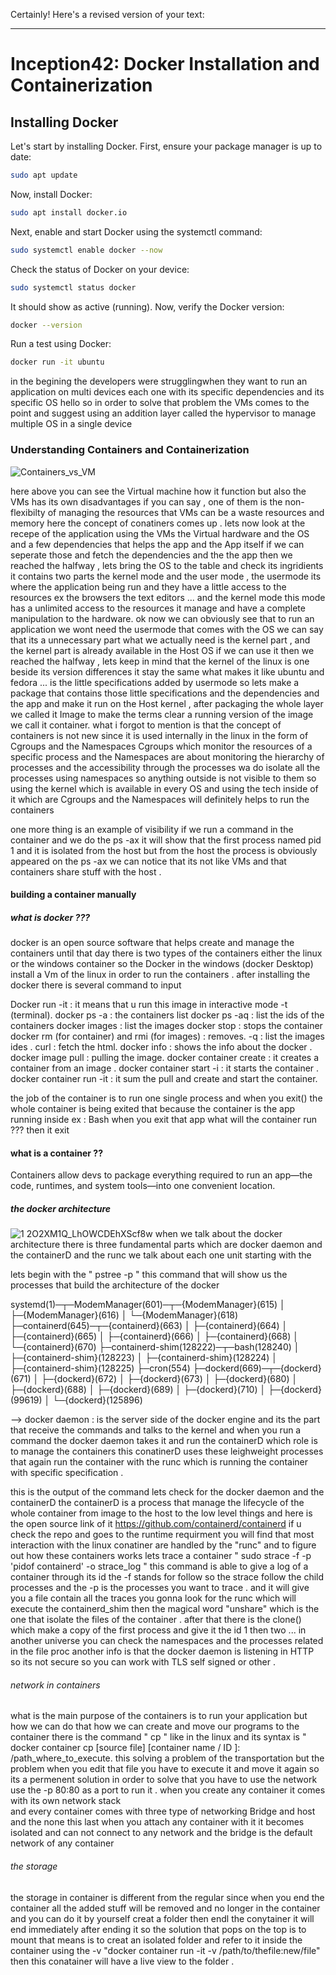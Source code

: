 Certainly! Here's a revised version of your text:

---

# Inception42: Docker Installation and Containerization

## Installing Docker

Let's start by installing Docker. First, ensure your package manager is up to date:

```bash
sudo apt update
```

Now, install Docker:

```bash
sudo apt install docker.io
```

Next, enable and start Docker using the systemctl command:

```bash
sudo systemctl enable docker --now
```

Check the status of Docker on your device:

```bash
sudo systemctl status docker
```

It should show as active (running). Now, verify the Docker version:

```bash
docker --version
```

Run a test using Docker:

```bash
docker run -it ubuntu
```

in the begining the developers were strugglingwhen they want to run an application on multi devices each one with its specific dependencies and its specific OS
hello
so in order to solve that problem the VMs comes to the point and suggest using an addition layer called the hypervisor to manage multiple OS in a single device

### Understanding Containers and Containerization

![Containers_vs_VM](https://github.com/jeftani/inception42/assets/78095454/bfc10c85-9322-40a8-a571-598ecbbb3f0b)

here above you can see the Virtual machine how it function 
but also the VMs has its own disadvantages if you can say , one of them is the non-flexibilty of managing the resources that VMs can be a waste resources and memory here the concept of conatiners comes up .  lets now look at the recepe of the application using the VMs the Virtual hardware and the OS and a few dependencies that helps the app and the App itself 
if we can seperate those and fetch the dependencies and the the app then we reached the halfway , lets bring the OS to the table and check its ingridients it contains two parts the kernel mode and the user mode , the usermode  its where the application being run and they have a little access to the resources ex the browsers the text editors ... and the kernel mode this mode has a unlimited access to the resources it manage and have a complete manipulation to the hardware.
ok now we can obviously see that to run an application we wont need the usermode that comes with the OS we can say that its a unnecessary part what we actually need is the kernel part , and the kernel part is already available in the Host OS if we can use it then we reached the halfway , lets keep in mind that the kernel of the linux is one beside its version differences it stay the same what makes it like ubuntu and fedora ... is the little specifications added by usermode so lets make a package that contains those little specifications and the dependencies and the app and make it run on the Host kernel , after packaging the whole layer we called it Image to make the terms clear a running version of the image we call it container. what i forgot to mention is that the concept of containers is not new since it is used internally in the linux in the form of Cgroups and the Namespaces Cgroups which monitor the resources of a specific process and the Namespaces are about monitoring the hierarchy of processes and the accessibility through the processes wa do isolate all the processes using namespaces so anything outside is not visible to them so using the kernel which is available in every OS and using the tech inside of it which are Cgroups and the Namespaces will definitely helps to run the containers 

one more thing is an example of visibility if we run a command in the container and we do the ps -ax it will show that the first process named pid 1 and it is isolated from the host but from the host the process is obviously appeared on the ps -ax we can notice that its not like VMs and that containers share stuff with the host .

#### building a container manually
  

##### what is docker ???
  docker is an open source software that helps create and manage the containers
  until that day there is two types of the containers either the linux or the windows container so the Docker in the windows (docker Desktop) install a Vm of the linux in order to run the containers .
  after installing the docker there is several command to input 
  
Docker run -it <name of the image>  : it means that u run this image in interactive mode -t (terminal).
docker ps -a    : the containers list 
docker ps -aq    : list the ids of the containers 
docker images : list the images 
docker stop <id> : stops the container 
docker rm (for container) and rmi (for images) <id> : removes.
 -q : list the images ides .
 curl <website>: fetch the html.
 docker info : shows the info about the docker .
 docker image pull <name of the image> : pulling the image.
 docker container create <name of the image> : it creates a container from an image .
 docker container start -i <name of the image> : it starts the container .
 docker container run -it <name of the image > : it sum the pull and create and start the container.
 
the job of the container is to run one single process and when you exit() the whole container is being exited that because the container is the app running inside ex : Bash when you exit that app what will the container run ??? then it exit 

#### what is a container ??
  Containers allow devs to package everything required to run an app—the code, runtimes, and system tools—into one convenient location. 
##### the docker architecture 
![1 2O2XM1Q_LhOWCDEhXScf8w](https://github.com/user-attachments/assets/8c7e2afc-b1f8-44fe-813d-0f72af654500)
when we talk about the docker architecture there is three fundamental parts which are docker daemon and the containerD and the runc 
we talk about each one unit starting with the 

lets begin with the " pstree -p " this command that will show us the processes that build the architecture of the docker 

systemd(1)─┬─ModemManager(601)─┬─{ModemManager}(615)
           │                   ├─{ModemManager}(616)
           │                   └─{ModemManager}(618)
           ├─containerd(645)─┬─{containerd}(663)
           │                 ├─{containerd}(664)
           │                 ├─{containerd}(665)
           │                 ├─{containerd}(666)
           │                 ├─{containerd}(668)
           │                 └─{containerd}(670)
           ├─containerd-shim(128222)─┬─bash(128240)
           │                         ├─{containerd-shim}(128223)
           │                         ├─{containerd-shim}(128224)
           │                         ├─{containerd-shim}(128225)
           ├─cron(554)
           ├─dockerd(669)─┬─{dockerd}(671)
           │              ├─{dockerd}(672)
           │              ├─{dockerd}(673)
           │              ├─{dockerd}(680)
           │              ├─{dockerd}(688)
           │              ├─{dockerd}(689)
           │              ├─{dockerd}(710)
           │              ├─{dockerd}(99619)
           │              └─{dockerd}(125896)


--> docker daemon : is the server side of the docker engine and its the part that receive the commands and talks to the kernel
and when you run a command the docker daemon takes it and run the containerD which role is to manage the containers this conatinerD uses these leighweight processes that again run the container with the runc which is running the container with specific specification .

this is the output of the command lets check for the docker daemon and the containerD 
the containerD is a process that manage the lifecycle of the whole container from image to the host to the low level things 
and here is the open source link of it https://github.com/containerd/containerd if u check the repo and goes to the   runtime requirment 
you will find that most interaction with the linux conatiner are handled by the "runc" 
and to figure out how these containers works lets trace a container 
      " sudo strace -f -p 'pidof containerd' -o strace_log "
this command is able to give a log of a container through its id 
the -f stands for follow so the strace follow the child processes 
and the -p is the processes you want to trace .
and it will give you a file contain all the traces 
you gonna look for the runc which will execute the containerd_shim then the magical word "unshare" which is the one that isolate the files of the container .
after that there is the clone() which make a copy of the first process and give it the id 1 then two ...
in another universe you can check the namespaces and the processes related in the file proc
another info is that the docker daemon is listening in HTTP so its not secure so you can work with TLS self signed or other .
###### network in containers 
  what is the main purpose of the containers is to run your application but how we can do that how we can create and move our programs to the container 
  there is the command " cp " like in the linux and its syntax is " docker container cp [source file] [container name / ID ]: /path_where_to_execute. this solving a problem of the transportation but the problem when you edit that file you have to execute it and move it again so its a permenent solution in order to solve that you have to use the network use the -p 80:80 as a port to run it . 
when you create any container it comes with its own network stack  
  and every container comes with three type of networking Bridge and host and the none this last when you attach any container with it it becomes isolated and can not connect to any network and the bridge is the default network of any container 

###### the storage 
  the storage in container is different from the regular since when you end the container all the added stuff will be removed and no longer in the container 
  and you can do it by yourself creat a folder then endl the conytainer it will end immediately after ending it 
  so the solution that pops on the top is to mount that means is to creat an isolated folder and refer to it inside the container using the -v
  "docker container run -it -v /path/to/thefile:new/file"
  then this conatainer will have a live view to the folder .
  
